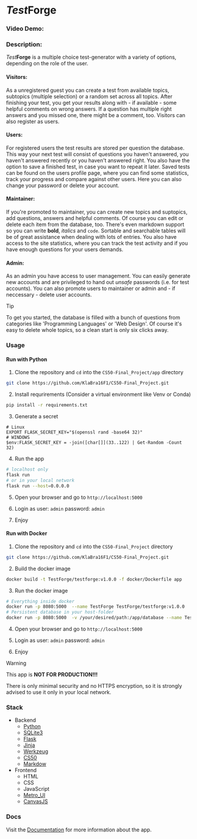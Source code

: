 # _Test_**Forge**

### Video Demo:  <URL HERE>
### Description:
_Test_**Forge** is a multiple choice test-generator with a variety of options, depending on the role of the user.

#### Visitors:
As a unregistered guest you can create a test from available topics, subtopics (multiple selection) or a random set across all topics. After finishing your test, you get your results along with - if available - some helpful comments on wrong answers. If a question has multiple right answers and you missed one, there might be a comment, too. Visitors can also register as users.

#### Users:
For registered users the test results are stored per question the database. This way your next test will consist of questions you haven't answered, you haven't answered recently or you haven't answered right. You also have the option to save a finished test, in case you want to repeat it later. Saved tests can be found on the users profile page, where you can find some statistics, track your progress and compare against other users. Here you can also change your password or delete your account.

#### Maintainer:
If you're promoted to maintainer, you can create new topics and suptopics, add questions, answers and helpful comments. Of course you can edit or delete each item from the database, too. There's even markdown support so you can write __bold__, _italics_ and `code`. Sortable and searchable tables will be of great assistance when dealing with lots of entries. You also have access to the site statistics, where you can track the test activity and if you have enough questions for your users demands.

#### Admin:
As an admin you have access to user management. You can easily generate new accounts and are privileged to hand out _unsafe_ passwords (i.e. for test accounts). You can also promote users to maintainer or admin and - if neccessary - delete user accounts.

> [!TIP]
> 
> To get you started, the database is filled with a bunch of questions from categories like 'Programming Languages' or 'Web Design'. Of course it's easy to delete whole topics, so a clean start is only six clicks away.

### Usage 

#### Run with Python

1. Clone the repository and `cd` into the `CS50-Final_Project/app` directory
```bash
git clone https://github.com/KlaBra16F1/CS50-Final_Project.git
```
2. Install requrirements (Consider a virtual environment like Venv or Conda)
```bash
pip install -r requirements.txt
```
3. Generate a secret
```
# Linux
EXPORT FLASK_SECRET_KEY="$(openssl rand -base64 32)"
# WINDOWS
$env:FLASK_SECRET_KEY = -join([char[]](33..122) | Get-Random -Count 32)
```
4. Run the app
```bash
# localhost only
flask run
# or in your local network
flask run --host=0.0.0.0
```
5. Open your browser and go to `http://localhost:5000`

6. Login as user: `admin` password: `admin`

7. Enjoy

#### Run with Docker

1. Clone the repository and `cd` into the `CS50-Final_Project` directory
```bash
git clone https://github.com/KlaBra16F1/CS50-Final_Project.git
```
2. Build the docker image
```bash
docker build -t TestForge/testforge:v1.0.0 -f docker/Dockerfile app
```
3. Run the docker image
```bash
# Everything inside docker
docker run -p 8080:5000  --name TestForge TestForge/testforge:v1.0.0
# Persistent database in your host-folder
docker run -p 8080:5000  -v /your/desired/path:/app/database --name TestForge TestForge/testforge:v1.0.0
```
4. Open your browser and go to `http://localhost:5000`

5. Login as user: `admin` password: `admin`

6. Enjoy

> [!WARNING]
> This app is **NOT FOR PRODUCTION!!!**
>
> There is only minimal security and no HTTPS encryption, so it is strongly advised to use it only in your local network.

### Stack
- Backend
  - [Python](https://www.python.org)
  - [SQLite3](https://sqlite.org)
  - [Flask](https://github.com/pallets/flask)
  - [Jinja](https://github.com/pallets/jinja)
  - [Werkzeug](https://github.com/pallets/werkzeug/)
  - [CS50](https://github.com/cs50/python-cs50)
  - [Markdow](https://github.com/Python-Markdown/markdown)
- Frontend
  - HTML
  - CSS
  - JavaScript
  - [Metro_UI](https://github.com/olton/metroui)
  - [CanvasJS](https://canvasjs.com)

### Docs

Visit the [Documentation](/docs/documentation.md) for more information about the app.


